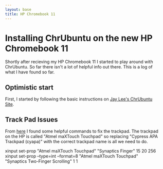 ```yaml
---
layout: base
title: HP Chromebook 11
---
```


Installing ChrUbuntu on the new HP Chromebook 11
===

Shortly after recieving my HP Chromebook 11 I started to play around with ChrUbuntu. So far there isn't a lot of helpful info out there. This is a log of what I have found so far.

Optimistic start
---

First, I started by following the basic instructions on [Jay Lee's ChrUbuntu Site](http://chromeos-cr48.blogspot.com/2013/05/chrubuntu-one-script-to-rule-them-all_31.html).

Track Pad Issues
---

From [here](http://www.eddiedillon.info/?p=477) I found some helpful commands to fix the trackpad. The trackpad on the HP is called "Atmel maXTouch Touchpad" so replacing "Cypress APA Trackpad (cyapa)" with the correct trackpad name is all we need to do.

  xinput set-prop "Atmel maXTouch Touchpad" "Synaptics Finger" 15 20 256
  xinput set-prop –type=int –format=8 "Atmel maXTouch Touchpad" "Synaptics Two-Finger Scrolling" 1 1
